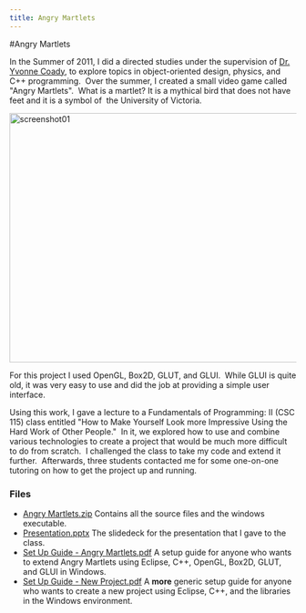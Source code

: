 ```yaml
---
title: Angry Martlets
---
```


#Angry Martlets

<p>In the Summer of 2011, I did a directed studies under the supervision of <a href="http://webhome.cs.uvic.ca/~ycoady/" target="_blank" rel="nofollow">Dr. Yvonne Coady</a>, to explore topics in object-oriented design, physics, and C++ programming.  Over the summer, I created a small video game called "Angry Martlets".  What is a martlet? It is a mythical bird that does not have feet and it is a symbol of  the University of Victoria.</p>

<p><a href="http://aherriot.com/portfolio/wp-content/uploads/screenshot01.jpg"><img class="size-full wp-image-91 aligncenter" alt="screenshot01" src="http://aherriot.com/portfolio/wp-content/uploads/screenshot01.jpg" width="816" height="438" /></a></p>

<p>For this project I used OpenGL, Box2D, GLUT, and GLUI.  While GLUI is quite old, it was very easy to use and did the job at providing a simple user interface.</p>

<p>Using this work, I gave a lecture to a Fundamentals of Programming: II (CSC 115) class entitled "How to Make Yourself Look more Impressive Using the Hard Work of Other People."  In it, we explored how to use and combine various technologies to create a project that would be much more difficult to do from scratch.  I challenged the class to take my code and extend it further.  Afterwards, three students contacted me for some one-on-one tutoring on how to get the project up and running.</p>

<h3>Files</h3>

<ul>
	<li><a title="Angry Martlets.zip" href="https://dl.dropboxusercontent.com/u/72785146/Angry%20Martlets.zip">Angry Martlets.zip</a> Contains all the source files and the windows executable.</li>
	<li><a title="Presentation.pptx" href="https://dl.dropboxusercontent.com/u/72785146/Presentation.pptx" target="_blank">Presentation.pptx</a> The slidedeck for the presentation that I gave to the class.</li>
	<li><a href="https://dl.dropboxusercontent.com/u/72785146/Set%20Up%20Guide%20-%20Angry%20Martlets.pdf" target="_blank">Set Up Guide - Angry Martlets.pdf</a> A setup guide for anyone who wants to extend Angry Martlets using Eclipse, C++, OpenGL, Box2D, GLUT, and GLUI in Windows.</li>
	<li><a href="https://dl.dropboxusercontent.com/u/72785146/Set%20Up%20Guide%20-%20New%20Project.pdf" target="_blank">Set Up Guide - New Project.pdf</a> A <strong>more</strong> generic setup guide for anyone who wants to create a new project using Eclipse, C++, and the libraries in the Windows environment.</li>
</ul>